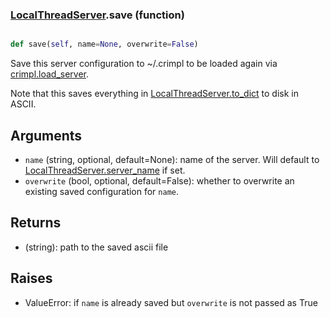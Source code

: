 ### [LocalThreadServer](LocalThreadServer.md).save (function)


```py

def save(self, name=None, overwrite=False)

```



Save this server configuration to ~/.crimpl to be loaded again via
[crimpl.load_server](crimpl.load_server.md).

Note that this saves everything in [LocalThreadServer.to_dict](LocalThreadServer.to_dict.md) to disk in ASCII.

Arguments
----------
* `name` (string, optional, default=None): name of the server.  Will
    default to [LocalThreadServer.server_name](LocalThreadServer.server_name.md) if set.
* `overwrite` (bool, optional, default=False): whether to overwrite
    an existing saved configuration for `name`.

Returns
----------
* (string): path to the saved ascii file

Raises
----------
* ValueError: if `name` is already saved but `overwrite` is not passed as True

